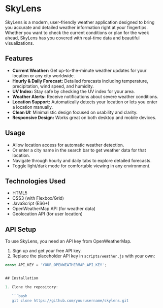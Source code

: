 # SkyLens

SkyLens is a modern, user-friendly weather application designed to bring you accurate and detailed weather information right at your fingertips. Whether you want to check the current conditions or plan for the week ahead, SkyLens has you covered with real-time data and beautiful visualizations.

## Features

- **Current Weather:** Get up-to-the-minute weather updates for your location or any city worldwide.
- **Hourly & Daily Forecast:** Detailed forecasts including temperature, precipitation, wind speed, and humidity.
- **UV Index:** Stay safe by checking the UV index for your area.
- **Weather Alerts:** Receive notifications about severe weather conditions.
- **Location Support:** Automatically detects your location or lets you enter a location manually.
- **Clean UI:** Minimalistic design focused on usability and clarity.
- **Responsive Design:** Works great on both desktop and mobile devices.

## Usage

- Allow location access for automatic weather detection.  
- Or enter a city name in the search bar to get weather data for that location.  
- Navigate through hourly and daily tabs to explore detailed forecasts.  
- Toggle light/dark mode for comfortable viewing in any environment.

## Technologies Used

- HTML5  
- CSS3 (with Flexbox/Grid)  
- JavaScript (ES6+)  
- OpenWeatherMap API (for weather data)  
- Geolocation API (for user location)  

## API Setup

To use SkyLens, you need an API key from OpenWeatherMap.

1. Sign up and get your free API key.  
2. Replace the placeholder API key in `scripts/weather.js` with your own:

```js
const API_KEY = 'YOUR_OPENWEATHERMAP_API_KEY';


## Installation

1. Clone the repository:

   ```bash
   git clone https://github.com/yourusername/skylens.git
